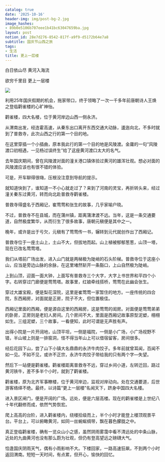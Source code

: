 ```yaml
---
catalog: true
date: '2025-10-16'
header-img: img/post-bg-2.jpg
image_hashes:
- 89b0e5106b707eee1b41bc63047659ba.jpg
layout: post
notion_id: 28e7d276-8542-817f-a9f9-d5172b64e7a8
subtitle: 国庆节山西之旅
tags:
- 生活
title: 更上一层楼
---
```


白日依山尽 黄河入海流


欲穷千里目 更上一层楼


![](https://ajiao.eu.org/img/in-post/89b0e5106b707eee1b41bc63047659ba.jpg)


利用25年国庆假期的机会，拖家带口，终于领略了一次一千多年前唐朝诗人王焕之登临鹳雀楼的心旷神怡。


鹳雀楼，四大名楼，位于黄河岸边山西一侧永济。


从渭南出发，经连霍高速，从秦东出口离开东西交通大动脉，逶迤向北，不多时就到了普救寺，此次山西之行的第一个目的地。


在这里穿插一个小插曲，原本我此行的第一个目的地是风陵渡。金庸的一句“风陵渡口初相遇，一见杨过误终生”给了这座黄河渡口太大的名气。


去年国庆期间，曾在风陵渡对面的潼关港口镇体验过黄河的雄浑壮观。想必对面的风陵渡应该也有很不错的体验。


可是，开车聊得很嗨，压根没注意到导航的提示。


就知道快到了，谁知道一不小心就走过了？来到了河南的灵宝，再折转头来，经过潼关秦东过黄河，转而向北赴普救寺鹳雀楼。


普救寺得盛名于西厢记，崔莺莺和张生的故事，几乎家喻户晓。


不过，普救寺不在县城，而在蒲州镇，距离蒲津渡不远。当年，这是一条交通要道，自然极度繁华，从而衍生了很多故事，唐朝元稹便是其中之一。


晚年，或许是出于亏欠，元稹有了莺莺传一书，辗转到元代就创作出了西厢记。


普救寺位于一座土山上，土山不大，但拔地而起。山上植被郁郁葱葱，山顶一塔，现在已改名莺莺塔。


我们从塔前广场出发，进入山门就是两梯极为陡峭的石头阶梯。普救寺位于这座小山，应当是旁边山脉的余脉，在这里堵然斩开一条豁口，上山自然极为陡峭。


上到山顶，迎面一面大钟，上面写有普救寺三个大字，大字上书世界和平四个小字。右转穿过门廊便是莺莺塔。故事里，红娘牵线搭桥，莺莺在此幽会张生。


穿过大雄宝殿，便是梨花深院，这里是崔莺莺一家暂住的地方。一座传统的四合院，东西厢房，对面就是正房，院子不大，但位置极佳。


西厢记里面的西厢，便是源自这里的西厢房，这是莺莺的闺房。对面便是莺莺弟弟的卧房，正房则是老妇人房间。几个房间不大，里面是西厢记故事原型泥塑，栩栩如生。三组泥塑，三个故事，一看便知，此时可谓是无声胜有声。


出得小院是一片开阔地，山顶平坦，一侧是福院，一侧是小广场，小广场视野不错，半山坡上则是一排窑洞，怪不得当年山上可以借宿留客，房间很多。


经后花园下山，尝了山下小镇大名鼎鼎的永济牛肉饺子。多年前就曾耳闻，百闻不如一见。不如不见，或许不正宗，永济牛肉饺子带给我的只有两个字—失望。


然后下一站便是鹳雀楼。鹳雀楼距离普救寺不远，穿过乡间小道，左转迁回，路过黄河铁牛，差不多半个小时，就到了鹳雀楼。


鹳雀楼，原为北齐军事瞭楼，位于黄河岸边，监视对岸动向。处在交通要道，后世游客络绎不绝。最终，以诗篇“更上一层楼”名闻天下，跻身中国四大名楼。


进入景区闸门，便是开阔的广场。远处，便是六层高楼。现在的鹳雀楼是上世纪八十年代翻修而成，依然气势恢宏。


爬上高高的台阶，进入鹳雀楼内，绕楼拾级而上，半个小时才能登上楼顶观景平台。平台上，可以俯瞰黄河，如同一丝蜿蜒绸带，飘在暮色朦胧之中。


真正登临鹳雀楼，确有一览众山小之感，虽然阴雨雾霭中看不清远处的中条山脉，近处的九曲黄河也没有那么蔚为壮观，但仍有登高望远之磅礴大气。


恰逢国庆阴雨天气，偶有小雨影响不大。下楼回家，一路高速狂飙，不到两个小时返回渭南。短短一天时间，有点累，但开心，愉快的回忆。